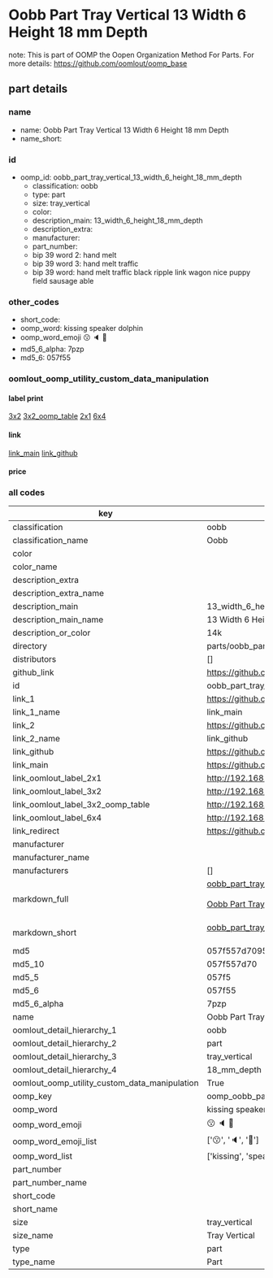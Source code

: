 # Oobb Part Tray Vertical 13 Width 6 Height 18 mm Depth  

note: This is part of OOMP the Oopen Organization Method For Parts. For more details: https://github.com/oomlout/oomp_base

##  part details
  







### name
* name: Oobb Part Tray Vertical 13 Width 6 Height 18 mm Depth
* name_short: 
### id
* oomp_id: oobb_part_tray_vertical_13_width_6_height_18_mm_depth
  * classification: oobb
  * type: part
  * size: tray_vertical
  * color: 
  * description_main: 13_width_6_height_18_mm_depth
  * description_extra: 
  * manufacturer: 
  * part_number: 
  * bip 39 word 2: hand melt
  * bip 39 word 3: hand melt traffic
  * bip 39 word: hand melt traffic black ripple link wagon nice puppy field sausage able

### other_codes
* short_code: 
* oomp_word: kissing speaker dolphin
* oomp_word_emoji :kissing: :speaker: :dolphin:
* md5_6_alpha: 7pzp
* md5_6: 057f55






### oomlout_oomp_utility_custom_data_manipulation
#### label print
[3x2](http://192.168.1.245:1112/?label=oomp%207pzp)
[3x2_oomp_table](http://192.168.1.108:1112/?label=oomp%207pzp)
[2x1](http://192.168.1.242:1112/?label=oomp%207pzp)
[6x4](http://192.168.1.55:1112/?label=oomp%207pzp)    

#### link

[link_main](https://github.com/oomlout/oomlout_oomp_version_1_messy/tree/main/parts/oobb_part_tray_vertical_13_width_6_height_18_mm_depth) [link_github](https://github.com/oomlout/oomlout_oomp_version_1_messy/tree/main/parts/oobb_part_tray_vertical_13_width_6_height_18_mm_depth)                             

#### price







### all codes 
| key | value |  
| --- | --- |  
| classification | oobb |  
| classification_name | Oobb |  
| color |  |  
| color_name |  |  
| description_extra |  |  
| description_extra_name |  |  
| description_main | 13_width_6_height_18_mm_depth |  
| description_main_name | 13 Width 6 Height 18 mm Depth |  
| description_or_color | 14k |  
| directory | parts/oobb_part_tray_vertical_13_width_6_height_18_mm_depth |  
| distributors | [] |  
| github_link | https://github.com/oomlout/oomlout_oomp_part_src/tree/main/parts/oobb_part_tray_vertical_13_width_6_height_18_mm_depth |  
| id | oobb_part_tray_vertical_13_width_6_height_18_mm_depth |  
| link_1 | https://github.com/oomlout/oomlout_oomp_version_1_messy/tree/main/parts/oobb_part_tray_vertical_13_width_6_height_18_mm_depth |  
| link_1_name | link_main |  
| link_2 | https://github.com/oomlout/oomlout_oomp_version_1_messy/tree/main/parts/oobb_part_tray_vertical_13_width_6_height_18_mm_depth |  
| link_2_name | link_github |  
| link_github | https://github.com/oomlout/oomlout_oomp_version_1_messy/tree/main/parts/oobb_part_tray_vertical_13_width_6_height_18_mm_depth |  
| link_main | https://github.com/oomlout/oomlout_oomp_version_1_messy/tree/main/parts/oobb_part_tray_vertical_13_width_6_height_18_mm_depth |  
| link_oomlout_label_2x1 | http://192.168.1.242:1112/?label=oomp%207pzp |  
| link_oomlout_label_3x2 | http://192.168.1.245:1112/?label=oomp%207pzp |  
| link_oomlout_label_3x2_oomp_table | http://192.168.1.108:1112/?label=oomp%207pzp |  
| link_oomlout_label_6x4 | http://192.168.1.55:1112/?label=oomp%207pzp |  
| link_redirect | https://github.com/oomlout/oomlout_oomp_version_1_messy/tree/main/parts/oobb_part_tray_vertical_13_width_6_height_18_mm_depth |  
| manufacturer |  |  
| manufacturer_name |  |  
| manufacturers | [] |  
| markdown_full | [oobb_part_tray_vertical_13_width_6_height_18_mm_depth](none)<br>[](none)<br>[Oobb Part Tray Vertical 13 Width 6 Height 18 Mm Depth](none)<br><br> |  
| markdown_short | [oobb_part_tray_vertical_13_width_6_height_18_mm_depth](none)<br><br> |  
| md5 | 057f557d70957eca085d216fcda2ab46 |  
| md5_10 | 057f557d70 |  
| md5_5 | 057f5 |  
| md5_6 | 057f55 |  
| md5_6_alpha | 7pzp |  
| name | Oobb Part Tray Vertical 13 Width 6 Height 18 mm Depth |  
| oomlout_detail_hierarchy_1 | oobb |  
| oomlout_detail_hierarchy_2 | part |  
| oomlout_detail_hierarchy_3 | tray_vertical |  
| oomlout_detail_hierarchy_4 | 18_mm_depth |  
| oomlout_oomp_utility_custom_data_manipulation | True |  
| oomp_key | oomp_oobb_part_tray_vertical_13_width_6_height_18_mm_depth |  
| oomp_word | kissing speaker dolphin |  
| oomp_word_emoji | :kissing: :speaker: :dolphin: |  
| oomp_word_emoji_list | [':kissing:', ':speaker:', ':dolphin:'] |  
| oomp_word_list | ['kissing', 'speaker', 'dolphin'] |  
| part_number |  |  
| part_number_name |  |  
| short_code |  |  
| short_name |  |  
| size | tray_vertical |  
| size_name | Tray Vertical |  
| type | part |  
| type_name | Part |  
